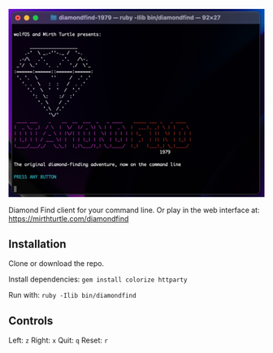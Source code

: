 ![Diamond Find: 1979](df1979.png "Diamond Find: 1979")

Diamond Find client for your command line. Or play in the web interface at: https://mirthturtle.com/diamondfind

## Installation

Clone or download the repo.

Install dependencies: `gem install colorize httparty`

Run with: `ruby -Ilib bin/diamondfind`

## Controls

Left: `z`
Right: `x`
Quit: `q`
Reset: `r`
